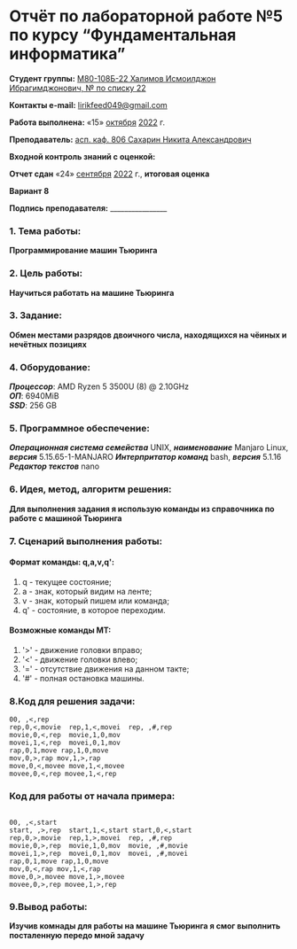 # Отчёт по лабораторной работе №5 по курсу “Фундаментальная информатика”

<b>Студент группы:</b> <ins>М80-108Б-22 Халимов Исмоилджон Ибрагимджонович, № по списку 22</ins> 

<b>Контакты e-mail:</b> <ins>lirikfeed049@gmail.com</ins>

<b>Работа выполнена:</b> «15» <ins>октября</ins> <ins>2022</ins> г.

<b>Преподаватель:</b> <ins>асп. каф. 806 Сахарин Никита Александрович</ins>

<b>Входной контроль знаний с оценкой:</b> <ins></ins>

<b>Отчет сдан</b> «24» <ins>сентября</ins> <ins>2022</ins> г., <b>итоговая оценка</b> <ins></ins>

<b>Вариант  8 </b>

<b>Подпись преподавателя:</b> ________________


### 1. Тема работы:
__Программирование машин Тьюринга__

### 2. Цель работы:
__Научиться работать на машине Тьюринга__

### 3. Задание:
__Обмен местами разрядов двоичного числа, находящихся на чёиных и нечётных позициях__

### 4. Оборудование:
___Процессор___: AMD Ryzen 5 3500U (8) @ 2.10GHz \
___ОП___: 6940MiB \
___SSD___: 256 GB

### 5. Программное обеспечение:
___Операционная система семейства___ UNIX, ___наименование___ Manjaro Linux, ___версия___  5.15.65-1-MANJARO
___Интерпритатор команд___ bash, ___версия___ 5.1.16
___Редактор текстов___ nano

### 6. Идея, метод, алгоритм решения:
__Для выполнения задания я использую команды из справочника по работе с машиной Тьюринга__

### 7. Сценарий выполнения работы:
#### Формат команды: q,a,v,q':
1. q - текущее состояние;
2. a - знак, который видим на ленте;
3. v - знак, который пишем или команда;
4. q' - состояние, в которое переходим.
#### Возможные команды МТ:
1. '>' - движение головки вправо;
2. '<' - движение головки влево;
3. '=' - отсутствие движения на данном такте;
4. '#' - полная остановка машины.


### 8.Код для решения задачи:

```
00, ,<,rep
rep,0,<,movie  rep,1,<,movei  rep, ,#,rep  
movie,0,<,rep  movie,1,0,mov
movei,1,<,rep  movei,0,1,mov
rap,0,1,move rap,1,0,move
mov,0,>,rap mov,1,>,rap
move,0,<,movee move,1,<,movee
movee,0,<,rep movee,1,<,rep

```

### Код для работы от начала примера:
```

00, ,<,start
start, ,>,rep  start,1,<,start start,0,<,start 
rep,0,>,movie  rep,1,>,movei  rep, ,#,rep  
movie,0,>,rep  movie,1,0,mov  movie, ,#,movie
movei,1,>,rep  movei,0,1,mov  movei, ,#,movei
rap,0,1,move rap,1,0,move
mov,0,<,rap mov,1,<,rap
move,0,>,movee move,1,>,movee
movee,0,>,rep movee,1,>,rep

```

### 9.Вывод работы:

__Изучив комнады для работы на машине Тьюринга я смог выполнить посталенную передо мной задачу__
